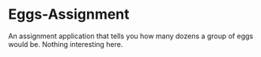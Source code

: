 # Eggs-Assignment

An assignment application that tells you how many dozens a group of eggs would be. Nothing interesting here. 
